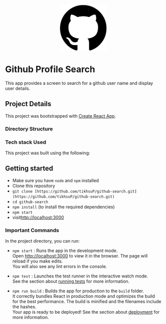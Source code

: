 <p align="center">
  <img src="https://github.com/tikhsuP/assignment/blob/main/src/images/logo.png" width="150px">
</p>

# Github Profile Search
This app provides a screen to search for a github user name and display user details.

## Project Details
This project was bootstrapped with [Create React App](https://github.com/facebook/create-react-app).

### Directory Structure

### Tech stack Used

This project was built using the following:


## Getting started

- Make sure you have `node` and `npm` installed
- Clone this repository
- `git clone [https://github.com/tikhsuP/github-search.git](https://github.com/tikhsuP/github-search.git)`
- `cd github-search`
- `npm install` (to install the required dependencies)
- `npm start`
- visit[http://localhost:3000](http://localhost:3000)


### Important Commands
In the project directory, you can run:

- `npm start` : Runs the app in the development mode.\
Open [http://localhost:3000](http://localhost:3000) to view it in the browser.
The page will reload if you make edits.\
You will also see any lint errors in the console.

- `npm test` : Launches the test runner in the interactive watch mode.\
See the section about [running tests](https://facebook.github.io/create-react-app/docs/running-tests) for more information.

- `npm run build` : Builds the app for production to the `build` folder.\
It correctly bundles React in production mode and optimizes the build for the best performance.
The build is minified and the filenames include the hashes.\
Your app is ready to be deployed!
See the section about [deployment](https://facebook.github.io/create-react-app/docs/deployment) for more information.
